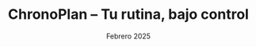 ---
title: ChronoPlan – Tu rutina, bajo control
featured: false
description: Calendario web responsive para organización y gestión eficiente de eventos, tareas y recordatorios. Implementado con stack MERN, usa Redux Toolkit para manejo avanzado del estado y autenticación segura con JWT. Backend en Node.js con Express para API REST protegida y base de datos fiable.
image: /calendar.png
date: Febrero 2025
status: Terminado
technologies:
  - name: React
    icon: /icons/react.svg
    color: "#C4E8F2"
  - name: Node.js
    icon: /icons/nodejs.svg
    color: "#96DF96"
  - name: Tailwind CSS
    icon: /icons/tailwindcss.svg
    color: "#9CE5F2"
  - name: MongoDB
    icon: /icons/mongodb.svg
    color: "#ACECAD"
url:
    githubbackend: https://github.com/CrisCantero15/REACT-MERN-backend
    githubfrontend: https://github.com/CrisCantero15/calendar-app
---
